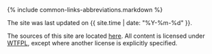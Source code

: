 {% include common-links-abbreviations.markdown %}

<footer>
  <p>The site was last updated on {{ site.time | date: "%Y-%m-%d" }}.</p>
  <p>
    The sources of this site are located <a href="https://github.com/stIncMale/stincmale.github.io">here</a>.
    All content is licensed under <a href="http://www.wtfpl.net/">WTFPL</a>, except where another license is explicitly specified.
  </p>
</footer>
